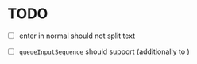 # TODO

- [ ] enter in normal should not split text

- [ ] `queueInputSequence` should support <ctrl> (additionally to <Control>)
